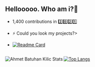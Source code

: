
## Hellooooo. Who am i?👋

 - 1,400 contributions in :two::zero::two::one:

 - ⚡ Could you look my projects?> 
 - [![Readme Card](https://github-readme-stats.vercel.app/api/pin/?username=KlcAhmet&repo=cimri-scraping)](https://github.com/KlcAhmet/cimri-scraping)

##  
<img align="left" alt="Ahmet Batuhan Kilic Stats" src="https://github-readme-stats.vercel.app/api?username=klcahmet&show_icons=true&hide_border=true&include_all_commits=true&count_private=true&theme=outrun" />

[![Top Langs](https://github-readme-stats.vercel.app/api/top-langs/?username=KlcAhmet&layout=compact&theme=outrun&hide_border=true)](https://github.com/KlcAhmet/github-readme-stats)
